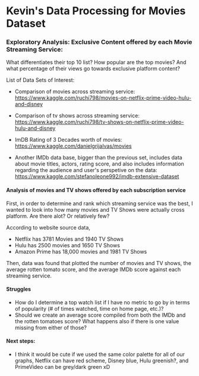 
# Kevin's Data Processing for Movies Dataset
### Exploratory Analysis: Exclusive Content offered by each Movie Streaming Service: 
What differentiates their top 10 list? How popular are the top movies? And what percentage of their views go towards exclusive platform content?

List of Data Sets of Interest:
- Comparison of movies across streaming service: https://www.kaggle.com/ruchi798/movies-on-netflix-prime-video-hulu-and-disney
- Comparison of tv shows across streaming service: https://www.kaggle.com/ruchi798/tv-shows-on-netflix-prime-video-hulu-and-disney


- ImDB Rating of 3 Decades worth of movies: https://www.kaggle.com/danielgrijalvas/movies
- Another IMDb data base, bigger than the previous set, includes data about movie titles, actors, rating score, and also includes information regarding the audience and user's perspetive on the data: https://www.kaggle.com/stefanoleone992/imdb-extensive-dataset

#### Analysis of movies and TV shows offered by each subscription service
 First, in order to determine and rank which streaming service was the best, I wanted to look into how many movies and TV Shows were actually cross platform. Are there alot? Or relatively few?
 
According to website source data, 
- Netflix has 3781 Movies and 1940 TV Shows
- Hulu has 2500 movies and 1650 TV Shows
- Amazon Prime has 18,000 movies and 1981 TV Shows
 
 Then, data was found that plotted the number of movies and TV shows, the average rotten tomato score, and the average IMDb score against each streaming service. 

#### Struggles
- How do I determine a top watch list if I have no metric to go by in terms of popularity (# of times watched, time on home page, etc.)?
- Should we create an average score compiled from both the IMDb and the rotten tomatoes score? What happens also if there is one value missing from either of those?

#### Next steps:
- I think it would be cute if we used the same color palette for all of our graphs, Netflix can have red scheme, Disney blue, Hulu greenish?, and PrimeVideo can be grey/dark green xD
